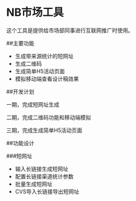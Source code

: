 # NB市场工具

这个工具是提供给市场部同事进行互联网推广时使用。

##主要功能

* 生成带来源统计的短网址
* 生成二维码
* 生成简单H5活动页面
* 模拟移动端查看设计稿效果


##开发计划

一期，完成短网址生成

二期，完成二维码功能和移动端模拟

三期，完成生成简单H5活动页面

##功能设计

###短网址

* 输入长链接生成短网址
* 配置长链接渠道统计参数
* 批量生成短网址
* CVS导入长链接导出短网址